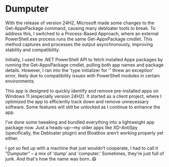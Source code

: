 # Dumputer
With the release of version 24H2, Microsoft made some changes to the Get-AppxPackage command, causing many debloater tools to break. To address this, I switched to a Process-Based Approach, where an external PowerShell.exe process runs the same Get-AppxPackage cmdlet. This method captures and processes the output asynchronously, improving stability and compatibility.

Initially, I used the .NET PowerShell API to fetch installed Appx packages by running the Get-AppxPackage cmdlet, pulling both app names and package details. However, I ran into the 'type initializer for '<Module>' threw an exception' error, likely due to compatibility issues with PowerShell modules in certain environments.

This app is designed to quickly identify and remove pre-installed apps on Windows 11 (especially version 24H2). It started as a client project, where I optimized the app to efficiently track down and remove unnecessary software. Some features will still be unlocked as I continue to enhance the app.

I’ve done some tweaking and bundled everything into a lightweight app package now. Just a heads-up—my older apps like XD-AntiSpy (specifically, the Debloater plugin) and Bloatbox aren't working properly yet either.

I got so fed up with a machine that just wouldn’t cooperate, I had to call it "Dumputer" – a mix of 'dump' and 'computer.' Sometimes, they’re just full of junk. And that's how the name was born..😄

